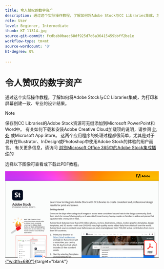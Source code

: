 ```yaml
---
title: 令人赞叹的数字资产
description: 通过这个实际操作教程，了解如何将Adobe Stock与CC Libraries集成，为打印和屏幕创建一致、专业的设计结果
role: User
level: Beginner, Intermediate
thumb: KT-11314.jpg
source-git-commit: fcdbab0baec68df925d7d6a36415459bbff2be1e
workflow-type: tm+mt
source-wordcount: '0'
ht-degree: 0%

---
```


# 令人赞叹的数字资产

通过这个实际操作教程，了解如何将Adobe Stock与CC Libraries集成，为打印和屏幕创建一致、专业的设计结果。

>[!NOTE]
>
>保存到CC Libraries的Adobe Stock资源可无缝添加到Microsoft PowerPoint和Word中。 有关如何下载和安装Adobe Creative Cloud加载项的说明，请参阅 [此处](https://helpx.adobe.com/creative-cloud/help/libraries-addin-microsoft-office.html) 或Microsoft App Store。 这两个应用程序的处理过程都很简单，尤其是对于具有在Illustrator、InDesign或Photoshop中使用Adobe Stock的体验的用户而言。 有关更多信息，请访问 [浏览Microsoft Office 365中的Adobe Stock集成插件](https://helpx.adobe.com/stock/help/microsoft-office-plug-ins.html)的

选择以下图像可查看或下载此PDF教程。

[![教程的第一页图像](assets/Stunningdigitalassets.png){&quot;width=680&quot;}](assets/Stunning-Digital-Assets.pdf){target=&quot;blank&quot;}
